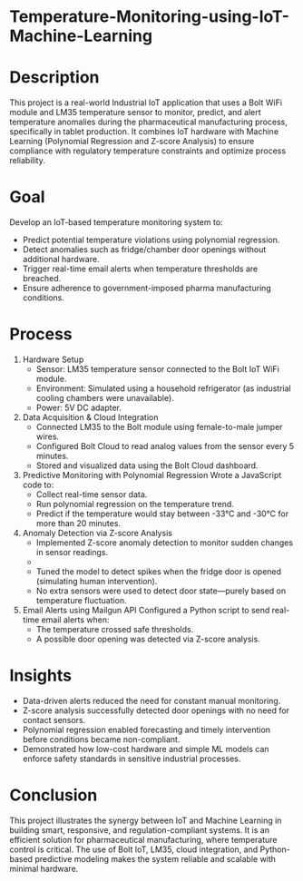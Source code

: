 # Temperature-Monitoring-using-IoT-Machine-Learning
# Description
This project is a real-world Industrial IoT application that uses a Bolt WiFi module and LM35 temperature sensor to monitor, predict, and alert temperature anomalies during the pharmaceutical manufacturing process, specifically in tablet production. It combines IoT hardware with Machine Learning (Polynomial Regression and Z-score Analysis) to ensure compliance with regulatory temperature constraints and optimize process reliability.
# Goal
Develop an IoT-based temperature monitoring system to:
- Predict potential temperature violations using polynomial regression.
- Detect anomalies such as fridge/chamber door openings without additional hardware.
- Trigger real-time email alerts when temperature thresholds are breached.
- Ensure adherence to government-imposed pharma manufacturing conditions.
# Process
1. Hardware Setup
   - Sensor: LM35 temperature sensor connected to the Bolt IoT WiFi module.
   - Environment: Simulated using a household refrigerator (as industrial cooling chambers were unavailable).
   - Power: 5V DC adapter.
2. Data Acquisition & Cloud Integration
   - Connected LM35 to the Bolt module using female-to-male jumper wires.
   - Configured Bolt Cloud to read analog values from the sensor every 5 minutes.
   - Stored and visualized data using the Bolt Cloud dashboard.
3. Predictive Monitoring with Polynomial Regression
   Wrote a JavaScript code to:
   - Collect real-time sensor data.
   - Run polynomial regression on the temperature trend.
   - Predict if the temperature would stay between -33°C and -30°C for more than 20 minutes.
4. Anomaly Detection via Z-score Analysis
   - Implemented Z-score anomaly detection to monitor sudden changes in sensor readings.
   - 
   - Tuned the model to detect spikes when the fridge door is opened (simulating human intervention).
   - No extra sensors were used to detect door state—purely based on temperature fluctuation.
5. Email Alerts using Mailgun API
   Configured a Python script to send real-time email alerts when:
   - The temperature crossed safe thresholds.
   - A possible door opening was detected via Z-score analysis.
# Insights
- Data-driven alerts reduced the need for constant manual monitoring.
- Z-score analysis successfully detected door openings with no need for contact sensors.
- Polynomial regression enabled forecasting and timely intervention before conditions became non-compliant.
- Demonstrated how low-cost hardware and simple ML models can enforce safety standards in sensitive industrial processes.
# Conclusion
This project illustrates the synergy between IoT and Machine Learning in building smart, responsive, and regulation-compliant systems. It is an efficient solution for pharmaceutical manufacturing, where temperature control is critical. The use of Bolt IoT, LM35, cloud integration, and Python-based predictive modeling makes the system reliable and scalable with minimal hardware.
